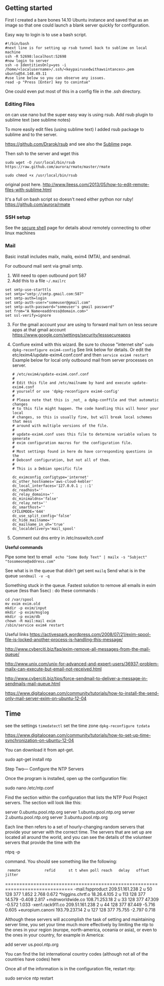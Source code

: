 
## Getting started

First I created a bare bones 14.10 Ubuntu instance and saved that as an image so that one could launch a blank server quickly for configuration.

Easy way to login is to use a bash script.

```
#!/bin/bash
#next line is for setting up rsub tunnel back to sublime on local machine
ssh -R 52698:localhost:52698
#now login to server
ssh -o IdentitiesOnly=yes -i /home/<localusername>/.ssh/<keypairusedwithawsintances>.pem ubuntu@54.148.49.11
#use line below so you can observe any issues.
read -p "Press [Enter] key to conintue"
```

One could even put most of this in a config file in the .ssh directory.


### Editing Files

on can use nano but the super easy way is using rsub.  Add rsub plugin to sublime text (see sublime notes)

To more easily edit files (using sublime text)  I added rsub package to sublime and to the server.

https://github.com/Drarok/rsub and see also the [Sublime](sublime.md) page.  

Then ssh to the server and wget this 

```
sudo wget -O /usr/local/bin/rsub https://raw.github.com/aurora/rmate/master/rmate

sudo chmod +x /usr/local/bin/rsub

```
original post here.
http://www.lleess.com/2013/05/how-to-edit-remote-files-with-sublime.html

It's a full on bash script so doesn't need either python nor ruby!
https://github.com/aurora/rmate


### SSH setup

See the [secure shell](linux-ssh.md) page for details about remotely connecting to other linux machines

### Mail

Basic install includes mailx, mailq, exim4 (MTA), and sendmail.

For outbound mail sent via gmail smtp.  

1. Will need to open outbound port 587 
2. Add this to a file `~/.mailrc`
```
set smtp-use-starttls
set smtp="smtp://smtp.gmail.com:587"
set smtp-auth=login
set smtp-auth-user="someuser@gmail.com"
set smtp-auth-password="someuser's gmail password"
set from="A Name<eaddress@domain.com>"
set ssl-verify=ignore
```

3. For the gmail account your are using to forward mail turn on less secure apps at that gmail account https://www.google.com/settings/security/lesssecureapps
4. Confiure exim4 with this wizard. Be sure to choose "internet site" `sudo dpkg-reconfigure exim4-config`  See link below for details.  Or edit the etc/exim4/update-exim4.conf.conf and then `service exim4 restart`  Example below for local only outbound mail from server processes on server.
    ````
    # /etc/exim4/update-exim4.conf.conf
    #
    # Edit this file and /etc/mailname by hand and execute update-exim4.conf
    # yourself or use 'dpkg-reconfigure exim4-config'
    #
    # Please note that this is _not_ a dpkg-conffile and that automatic changes
    # to this file might happen. The code handling this will honor your local
    # changes, so this is usually fine, but will break local schemes that mess
    # around with multiple versions of the file.
    #
    # update-exim4.conf uses this file to determine variable values to generate
    # exim configuration macros for the configuration file.
    #
    # Most settings found in here do have corresponding questions in the
    # Debconf configuration, but not all of them.
    #
    # This is a Debian specific file

    dc_eximconfig_configtype='internet'
    dc_other_hostnames='aws-cloud-kebler'
    dc_local_interfaces='127.0.0.1 ; ::1'
    dc_readhost=''
    dc_relay_domains=''
    dc_minimaldns='false'
    dc_relay_nets=''
    dc_smarthost=''
    CFILEMODE='644'
    dc_use_split_config='false'
    dc_hide_mailname=''
    dc_mailname_in_oh='true'
    dc_localdelivery='mail_spool'
    ````

5. Comment out dns entry in /etc/nsswitch.conf

__Useful commands__

Pipe some text to email
` echo "Some Body Text" | mailx -s "Subject" "tosomeone@address.com"`

See what is in the queue that didn't get sent
`mailq`
Send what is in the queue
`sendmail -v -q`


Something stuck in the queue.  Fastest solution to remove all emails in exim queue (less than 5sec) :
do these commands :
````
cd /var/spool
mv exim exim.old
mkdir -p exim/input
mkdir -p exim/msglog
mkdir -p exim/db
chown -R mail:mail exim
/sbin/service exim4 restart
````



Useful links
https://activespark.wordpress.com/2008/07/21/exim-spool-file-is-locked-another-process-is-handling-this-message/

http://www.cyberciti.biz/faq/exim-remove-all-messages-from-the-mail-queue/

http://www.unix.com/unix-for-advanced-and-expert-users/36937-problem-mailx-can-execute-but-email-not-received.html

http://www.cyberciti.biz/tips/force-sendmail-to-deliver-a-message-in-sendmails-mail-queue.html

https://www.digitalocean.com/community/tutorials/how-to-install-the-send-only-mail-server-exim-on-ubuntu-12-04

## Time

see the settings `timedatectl`
set the time zone `dpkg-reconfigure tzdata`

https://www.digitalocean.com/community/tutorials/how-to-set-up-time-synchronization-on-ubuntu-12-04

You can download it from apt-get.

sudo apt-get install ntp

Step Two— Configure the NTP Servers

Once the program is installed, open up the configuration file:

sudo nano /etc/ntp.conf

Find the section within the configuration that lists the NTP Pool Project servers. The section will look like this:

server 0.ubuntu.pool.ntp.org
server 1.ubuntu.pool.ntp.org
server 2.ubuntu.pool.ntp.org
server 3.ubuntu.pool.ntp.org

Each line then refers to a set of hourly-changing random servers that provide your server with the correct time. The servers that are set up are located all around the world, and you can see the details of the volunteer servers that provide the time with the

 ntpq -p

command. You should see something like the following:

     remote           refid      st t when poll reach   delay   offset  jitter
==============================================================================
-mail.fspproduct 209.51.161.238   2 u   50  128  377    1.852    2.768   0.672
*higgins.chrtf.o 18.26.4.105      2 u  113  128  377   14.579   -0.408   2.817
+mdnworldwide.co 108.71.253.18    2 u   33  128  377   47.309   -0.572   1.033
-xen1.rack911.co 209.51.161.238   2 u   44  128  377   87.449   -5.716   0.605
+europium.canoni 193.79.237.14    2 u  127  128  377   75.755   -2.797   0.718

Although these servers will accomplish the task of setting and maintaining server time, you set your time much more effectively by limiting the ntp to the ones in your region (europe, north-america, oceania or asia), or even to the ones in your country, for example in America:

add
 server us.pool.ntp.org

You can find the list international country codes (although not all of the countries have codes) here

Once all of the information is in the configuration file, restart ntp:

sudo service ntp restart